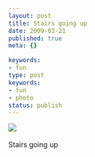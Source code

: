 ```yaml
---
layout: post
title: Stairs going up
date: 2009-03-21
published: true
meta: {}

keywords:
- fun
type: post
keywords:
- fun
- photo
status: publish
---
```

![](http://media.eick.us/2011/05/4Lbi8pbnElc53cmhzLv9ZEDfo1_500.jpg)<br /><br />Stairs going up
